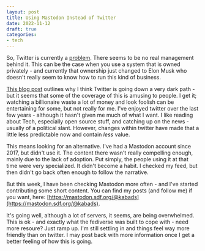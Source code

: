 ```yaml
---
layout: post
title: Using Mastodon Instead of Twitter 
date: 2022-11-12
draft: true
categories:
- tech
---
```


So, Twitter is currently a [problem](https://www.editorji.com/world-news/global-pharma-company-eli-lily-lost-15-billion-due-of-one-tweet-here-s-how-1668241019712). There seems to be no real management behind it. This can be the case when you use a system that is owned privately - and currently that ownership just changed to Elon Musk who doesn't really seem to know how to run this kind of business. 

[This blog post](https://www.techdirt.com/2022/11/02/hey-elon-let-me-help-you-speed-run-the-content-moderation-learning-curve/) outlines why I think Twitter is going down a very dark path - but it seems that some of the coverage of this is amusing to people. I get it; watching a billionaire waste a lot of money and look foolish can be entertaining for some, but not really for me. I've enjoyed twitter over the last few years - although it hasn't given me much of what I want. I like reading about Tech, especially open source stuff, and catching up on the news - usually of a political slant. However, changes within twitter have made that a little less predictable now and contain *less* value.  

This means looking for an alternative. I've had a Mastodon account since 2017, but didn't use it. The content there wasn't really compelling enough, mainly due to the lack of adoption. Put simply, the people using it at that time were very specialized. It didn't become a habit. I checked my feed, but then didn't go back often enough to follow the narrative. 

But this week, I have been checking Mastodon more often - and I've started contributing some short content. You can find my posts (and follow me) if you want, here: [https://mastodon.sdf.org/@kabads](https://mastodon.sdf.org/@kabads).

It's going well, although a lot of servers, it seems, are being overwhelmed. This is ok - and exactly what the fediverse was built to cope with - need more resoure? Just ramp up. I'm still settling in and things feel way more friendly than on twitter. I may post back with more information once I get a better feeling of how this is going. 
